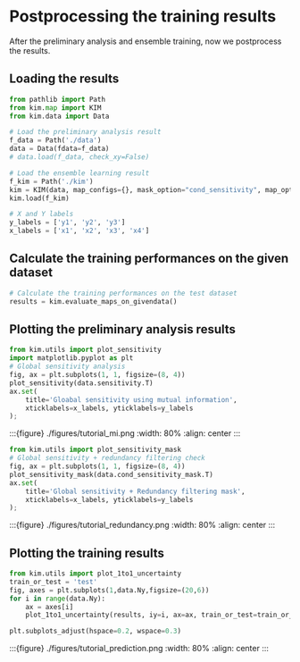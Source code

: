 # Postprocessing the training results
After the preliminary analysis and ensemble training, now we postprocess the results.

## Loading the results
```python
from pathlib import Path
from kim.map import KIM
from kim.data import Data

# Load the preliminary analysis result
f_data = Path('./data')
data = Data(fdata=f_data)
# data.load(f_data, check_xy=False)

# Load the ensemble learning result
f_kim = Path('./kim')
kim = KIM(data, map_configs={}, mask_option="cond_sensitivity", map_option='many2one')
kim.load(f_kim)

# X and Y labels
y_labels = ['y1', 'y2', 'y3']
x_labels = ['x1', 'x2', 'x3', 'x4']

```

## Calculate the training performances on the given dataset
```python
# Calculate the training performances on the test dataset
results = kim.evaluate_maps_on_givendata()
```

## Plotting the preliminary analysis results
```python
from kim.utils import plot_sensitivity
import matplotlib.pyplot as plt
# Global sensitivity analysis
fig, ax = plt.subplots(1, 1, figsize=(8, 4))
plot_sensitivity(data.sensitivity.T)
ax.set(
    title='Gloabal sensitivity using mutual information',
    xticklabels=x_labels, yticklabels=y_labels
);

```
<!-- <figure>
  <img src="./figures/tutorial_mi.png" alt="" style="width:300px">
</figure> -->
:::{figure} ./figures/tutorial_mi.png
:width: 80%
:align: center
:::

```python
from kim.utils import plot_sensitivity_mask
# Global sensitivity + redundancy filtering check
fig, ax = plt.subplots(1, 1, figsize=(8, 4))
plot_sensitivity_mask(data.cond_sensitivity_mask.T)
ax.set(
    title='Global sensitivity + Redundancy filtering mask',
    xticklabels=x_labels, yticklabels=y_labels
);
```
<!-- <figure>
  <img src="./figures/tutorial_redundancy.png" alt="" style="width:300px">
</figure> -->
:::{figure} ./figures/tutorial_redundancy.png
:width: 80%
:align: center
:::

## Plotting the training results
```python
from kim.utils import plot_1to1_uncertainty
train_or_test = 'test'
fig, axes = plt.subplots(1,data.Ny,figsize=(20,6))
for i in range(data.Ny):
    ax = axes[i]
    plot_1to1_uncertainty(results, iy=i, ax=ax, train_or_test=train_or_test, model='KIM', y_var=y_labels[i])

plt.subplots_adjust(hspace=0.2, wspace=0.3)
```
<!-- <figure>
  <img src="./figures/tutorial_prediction.png" alt="" style="width:300px">
</figure> -->
:::{figure} ./figures/tutorial_prediction.png
:width: 80%
:align: center
:::